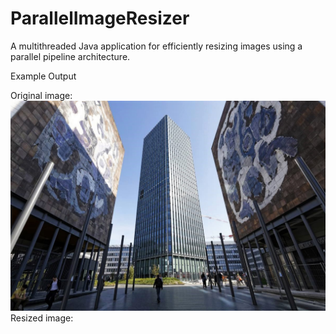 # ParallelImageResizer
A multithreaded Java application for efficiently resizing images using a parallel pipeline architecture. 

Example Output

Original image:
<img src="/thumbnail/input_images/Campus_Pierre_et_Marie_Curie.jpg" width="512"/>
Resized image:
